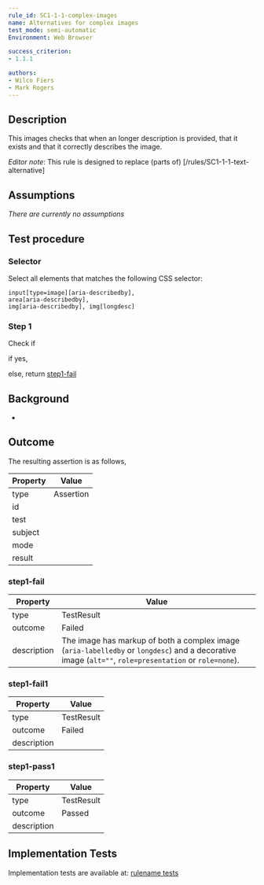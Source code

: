 ```yaml
---
rule_id: SC1-1-1-complex-images
name: Alternatives for complex images
test_mode: semi-automatic
Environment: Web Browser

success_criterion:
- 1.1.1

authors:
- Wilco Fiers
- Mark Rogers
---
```


## Description

This images checks that when an longer description is provided, that it exists and that it correctly describes the image.

*Editor note*: This rule is designed to replace (parts of) [/rules/SC1-1-1-text-alternative]

## Assumptions

*There are currently no assumptions*

## Test procedure

### Selector

Select all elements that matches the following CSS selector:

    input[type=image][aria-describedby],
    area[aria-describedby],
    img[aria-describedby], img[longdesc]

### Step 1

Check if

if yes,

else, return [step1-fail](#step1-fail)

## Background

-

## Outcome

The resulting assertion is as follows,

| Property | Value
|----------|----------
| type     | Assertion
| id       |
| test     |
| subject  |
| mode     |
| result   |

### step1-fail

| Property    | Value
|-------------|----------
| type        | TestResult
| outcome     | Failed
| description | The image has markup of both a complex image (`aria-labelledby` or `longdesc`) and a decorative image (`alt=""`, `role=presentation` or `role=none`).

### step1-fail1

| Property    | Value
|-------------|----------
| type        | TestResult
| outcome     | Failed
| description |

### step1-pass1

| Property    | Value
|-------------|----------
| type        | TestResult
| outcome     | Passed
| description |

## Implementation Tests

Implementation tests are available at: [rulename tests]()
